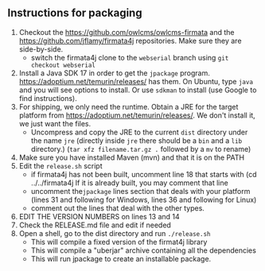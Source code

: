 ## Instructions for packaging

1. Checkout the https://github.com/owlcms/owlcms-firmata and the https://github.com/jflamy/firmata4j repositories.  Make sure they are side-by-side.
   - switch the firmata4j clone to the `webserial` branch using `git checkout webserial` 
2. Install a Java SDK 17 in order to get the `jpackage` program.   https://adoptium.net/temurin/releases/ has them.  On Ubuntu, type `java` and you will see options to install.  Or use `sdkman` to install (use Google to find instructions).
3. For shipping, we only need the runtime. Obtain a JRE for the target platform from https://adoptium.net/temurin/releases/.  We don't install it, we just want the files.
   - Uncompress and copy the JRE to the current `dist` directory under the name `jre` (directly inside `jre` there should be a `bin` and a `lib` directory.)  (`tar xfz filename.tar.gz .` followed by a `mv` to rename)
4. Make sure you have installed Maven (mvn) and that it is on the PATH
5. Edit the `release.sh` script
   - if firmata4j has not been built, uncomment line 18 that starts with (cd ../../firmata4j
     If it is already built, you may comment that line
   - uncomment the`jpackage` lines section that deals with your platform (lines 31 and following for Windows, lines 36 and following for Linux)
   - comment out the lines that deal with the other types.
6. EDIT THE VERSION NUMBERS on lines 13 and 14
7. Check the RELEASE.md file and edit if needed
8. Open a shell, go to the dist directory and run `./release.sh`
   - This will compile a fixed version of the firmat4j library
   - This will compile a "uberjar" archive containing all the dependencies
   - This will run jpackage to create an installable package.